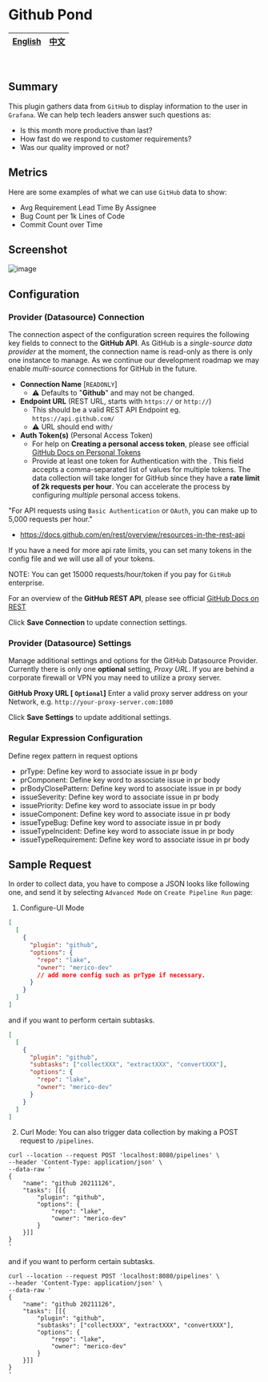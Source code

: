 # Github Pond

<div align="center">

| [English](README.md) | [中文](README-zh-CN.md) |
| --- | --- |

</div>

<br>

## Summary

This plugin gathers data from `GitHub` to display information to the user in `Grafana`. We can help tech leaders answer such questions as:

- Is this month more productive than last?
- How fast do we respond to customer requirements?
- Was our quality improved or not?

## Metrics

Here are some examples of what we can use `GitHub` data to show:
- Avg Requirement Lead Time By Assignee
- Bug Count per 1k Lines of Code
- Commit Count over Time

## Screenshot

![image](https://user-images.githubusercontent.com/27032263/141855099-f218f220-1707-45fa-aced-6742ab4c4286.png)


## Configuration

### Provider (Datasource) Connection
The connection aspect of the configuration screen requires the following key fields to connect to the **GitHub API**. As GitHub is a _single-source data provider_ at the moment, the connection name is read-only as there is only one instance to manage. As we continue our development roadmap we may enable _multi-source_ connections for GitHub in the future.

- **Connection Name** [`READONLY`]
  - ⚠️ Defaults to "**Github**" and may not be changed.
- **Endpoint URL** (REST URL, starts with `https://` or `http://`)
  - This should be a valid REST API Endpoint eg. `https://api.github.com/`
  - ⚠️ URL should end with`/`
- **Auth Token(s)** (Personal Access Token)
  - For help on **Creating a personal access token**, please see official [GitHub Docs on Personal Tokens](https://docs.github.com/en/authentication/keeping-your-account-and-data-secure/creating-a-personal-access-token)
  - Provide at least one token for Authentication with the . This field accepts a comma-separated list of values for multiple tokens. The data collection will take longer for GitHub since they have a **rate limit of 2k requests per hour**. You can accelerate the process by configuring _multiple_ personal access tokens.
    
"For API requests using `Basic Authentication` or `OAuth`, you can make up to 5,000 requests per hour."

- https://docs.github.com/en/rest/overview/resources-in-the-rest-api

If you have a need for more api rate limits, you can set many tokens in the config file and we will use all of your tokens.

NOTE: You can get 15000 requests/hour/token if you pay for `GitHub` enterprise.
    
For an overview of the **GitHub REST API**, please see official [GitHub Docs on REST](https://docs.github.com/en/rest)
    
Click **Save Connection** to update connection settings.
    

### Provider (Datasource) Settings
Manage additional settings and options for the GitHub Datasource Provider. Currently there is only one **optional** setting, *Proxy URL*. If you are behind a corporate firewall or VPN you may need to utilize a proxy server.

**GitHub Proxy URL [ `Optional`]**
Enter a valid proxy server address on your Network, e.g. `http://your-proxy-server.com:1080`

Click **Save Settings** to update additional settings.

### Regular Expression Configuration
Define regex pattern in request options
- prType: Define key word to associate issue in pr body
- prComponent: Define key word to associate issue in pr body
- prBodyClosePattern: Define key word to associate issue in pr body
- issueSeverity: Define key word to associate issue in pr body
- issuePriority: Define key word to associate issue in pr body
- issueComponent: Define key word to associate issue in pr body
- issueTypeBug: Define key word to associate issue in pr body
- issueTypeIncident: Define key word to associate issue in pr body
- issueTypeRequirement: Define key word to associate issue in pr body

## Sample Request
In order to collect data, you have to compose a JSON looks like following one, and send it by selecting `Advanced Mode` on `Create Pipeline Run` page:
1. Configure-UI Mode
```json
[
  [
    {
      "plugin": "github",
      "options": {
        "repo": "lake",
        "owner": "merico-dev"
        // add more config such as prType if necessary.
      }
    }
  ]
]
```
and if you want to perform certain subtasks.
```json
[
  [
    {
      "plugin": "github",
      "subtasks": ["collectXXX", "extractXXX", "convertXXX"],
      "options": {
        "repo": "lake",
        "owner": "merico-dev"
      }
    }
  ]
]
```

2. Curl Mode:
You can also trigger data collection by making a POST request to `/pipelines`.
```
curl --location --request POST 'localhost:8080/pipelines' \
--header 'Content-Type: application/json' \
--data-raw '
{
    "name": "github 20211126",
    "tasks": [[{
        "plugin": "github",
        "options": {
            "repo": "lake",
            "owner": "merico-dev"
        }
    }]]
}
'
```
and if you want to perform certain subtasks.
```
curl --location --request POST 'localhost:8080/pipelines' \
--header 'Content-Type: application/json' \
--data-raw '
{
    "name": "github 20211126",
    "tasks": [[{
        "plugin": "github",
        "subtasks": ["collectXXX", "extractXXX", "convertXXX"],
        "options": {
            "repo": "lake",
            "owner": "merico-dev"
        }
    }]]
}
'
```
